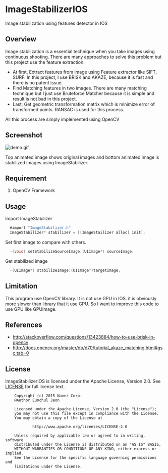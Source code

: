 # ImageStabilizerIOS
Image stabilization using features detector in IOS

## Overview
Image stabilization is a essential technique when you take images using continuous shooting.
There are many approaches to solve this problem but this project use the feature extraction.

* At first, Extract features from image using Feature extractor like SIFT, SURF. In this project, I use BRISK and AKAZE, because it is fast and there is no patent issue.
* Find Matching features in two images. There are many matching technique but I just use Bruteforce Matcher because it is simple and result is not bad in this project.
* Last, Get geometric transformation matrix which is minimize error of transformed points. RANSAC is used for this process.

All this process are simply implemented using OpenCV


## Screenshot
![demo.gif](/docs/demo.gif)

Top animated image shows original images and bottom animated image is stabilized images using ImageStabilizer.

## Requirement
1. OpenCV Framework

## Usage
Import ImageStabilizer
```objectiveC
  #import "ImageStabilizer.h"
  ImageStabilizer* stabilizer = [[ImageStailizer alloc] init];
```
  
Set first image to compare with others.
```objectiveC
  -(void) setStabilizeSourceImage:(UIImage*) sourceImage;
```

Get stabilized image
```objectiveC
  -(UIImage*) stabilizeImage:(UIImage*)targetImage;
```

## Limitation
This program use OpenCV library.
It is not use GPU in IOS. it is obviously more slower than library that it use GPU.
So I want to improve this code to use GPU like GPUImage.

## References
* http://stackoverflow.com/questions/13423884/how-to-use-brisk-in-opencv
* http://docs.opencv.org/master/db/d70/tutorial_akaze_matching.html#gsc.tab=0

## License
ImageStabilizerIOS is licensed under the Apache License, Version 2.0.
See [LICENSE](/docs/LICENSE.txt) for full license text.

        Copyright (c) 2015 Naver Corp.
        @Author Eunchul Jeon

        Licensed under the Apache License, Version 2.0 (the "License");
        you may not use this file except in compliance with the License.
        You may obtain a copy of the License at

                http://www.apache.org/licenses/LICENSE-2.0

        Unless required by applicable law or agreed to in writing, software
        distributed under the License is distributed on an "AS IS" BASIS,
        WITHOUT WARRANTIES OR CONDITIONS OF ANY KIND, either express or implied.
        See the License for the specific language governing permissions and
        limitations under the License.

